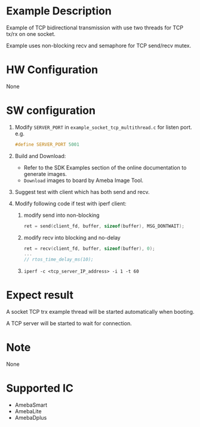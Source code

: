 # Example Description

Example of TCP bidirectional transmission with use two threads for TCP tx/rx on one socket.

Example uses non-blocking recv and semaphore for TCP send/recv mutex.

# HW Configuration

None

# SW configuration

1. Modify `SERVER_PORT` in `example_socket_tcp_multithread.c` for listen port. e.g.
	```C
	#define SERVER_PORT 5001
	```

2. Build and Download:
   * Refer to the SDK Examples section of the online documentation to generate images.
   * `Download` images to board by Ameba Image Tool.

3. Suggest test with client which has both send and recv.

4. Modify following code if test with iperf client:
	1. modify send into non-blocking
		```C
		ret = send(client_fd, buffer, sizeof(buffer), MSG_DONTWAIT);
		```
	2. modify recv into blocking and no-delay
		```C
		ret = recv(client_fd, buffer, sizeof(buffer), 0);
		...
		// rtos_time_delay_ms(10);
		```
	3. `iperf -c <tcp_server_IP_address> -i 1 -t 60`

# Expect result

A socket TCP trx example thread will be started automatically when booting.

A TCP server will be started to wait for connection.

# Note

None

# Supported IC

- AmebaSmart
- AmebaLite
- AmebaDplus
